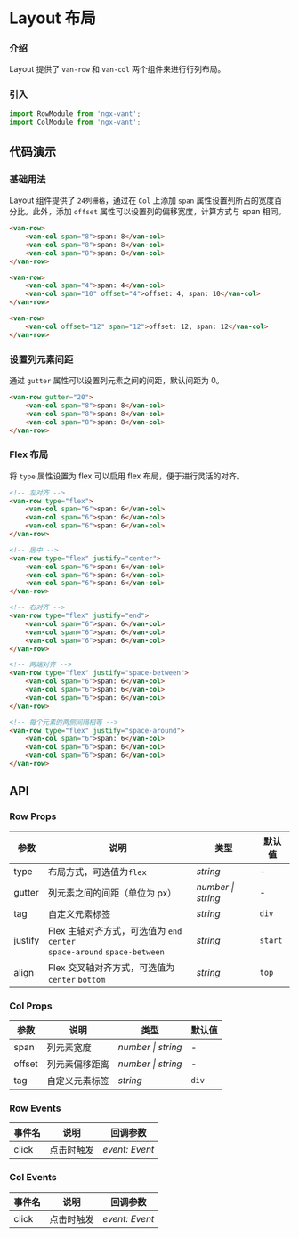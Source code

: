 # Layout 布局

### 介绍

Layout 提供了 `van-row` 和 `van-col` 两个组件来进行行列布局。

### 引入

```js
import RowModule from 'ngx-vant'; 
import ColModule from 'ngx-vant';
```

## 代码演示

### 基础用法

Layout 组件提供了 `24列栅格`，通过在 `Col` 上添加 `span` 属性设置列所占的宽度百分比。此外，添加 `offset` 属性可以设置列的偏移宽度，计算方式与 span 相同。

```html
<van-row>
    <van-col span="8">span: 8</van-col>
    <van-col span="8">span: 8</van-col>
    <van-col span="8">span: 8</van-col>
</van-row>

<van-row>
    <van-col span="4">span: 4</van-col>
    <van-col span="10" offset="4">offset: 4, span: 10</van-col>
</van-row>

<van-row>
    <van-col offset="12" span="12">offset: 12, span: 12</van-col>
</van-row>
```

### 设置列元素间距

通过 `gutter` 属性可以设置列元素之间的间距，默认间距为 0。

```html
<van-row gutter="20">
    <van-col span="8">span: 8</van-col>
    <van-col span="8">span: 8</van-col>
    <van-col span="8">span: 8</van-col>
</van-row>
```

### Flex 布局

将 `type` 属性设置为 flex 可以启用 flex 布局，便于进行灵活的对齐。

```html
<!-- 左对齐 -->
<van-row type="flex">
    <van-col span="6">span: 6</van-col>
    <van-col span="6">span: 6</van-col>
    <van-col span="6">span: 6</van-col>
</van-row>

<!-- 居中 -->
<van-row type="flex" justify="center">
    <van-col span="6">span: 6</van-col>
    <van-col span="6">span: 6</van-col>
    <van-col span="6">span: 6</van-col>
</van-row>

<!-- 右对齐 -->
<van-row type="flex" justify="end">
    <van-col span="6">span: 6</van-col>
    <van-col span="6">span: 6</van-col>
    <van-col span="6">span: 6</van-col>
</van-row>

<!-- 两端对齐 -->
<van-row type="flex" justify="space-between">
    <van-col span="6">span: 6</van-col>
    <van-col span="6">span: 6</van-col>
    <van-col span="6">span: 6</van-col>
</van-row>

<!-- 每个元素的两侧间隔相等 -->
<van-row type="flex" justify="space-around">
    <van-col span="6">span: 6</van-col>
    <van-col span="6">span: 6</van-col>
    <van-col span="6">span: 6</van-col>
</van-row>
```

## API

### Row Props

| 参数 | 说明 | 类型 | 默认值 |
| --- | --- | --- | --- |
| type | 布局方式，可选值为`flex` | _string_ | - |
| gutter | 列元素之间的间距（单位为 px） | _number \| string_ | - |
| tag | 自定义元素标签 | _string_ | `div` |
| justify | Flex 主轴对齐方式，可选值为 `end` `center` <br> `space-around` `space-between` | _string_ | `start` |
| align | Flex 交叉轴对齐方式，可选值为 `center` `bottom` | _string_ | `top` |

### Col Props

| 参数   | 说明           | 类型               | 默认值 |
| ------ | -------------- | ------------------ | ------ |
| span   | 列元素宽度     | _number \| string_ | -      |
| offset | 列元素偏移距离 | _number \| string_ | -      |
| tag    | 自定义元素标签 | _string_           | `div`  |

### Row Events

| 事件名 | 说明       | 回调参数       |
| ------ | ---------- | -------------- |
| click  | 点击时触发 | _event: Event_ |

### Col Events

| 事件名 | 说明       | 回调参数       |
| ------ | ---------- | -------------- |
| click  | 点击时触发 | _event: Event_ |
